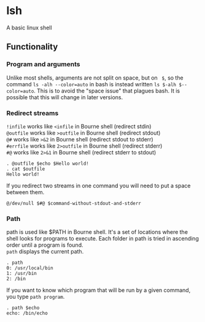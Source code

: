 # lsh
A basic linux shell

## Functionality

### Program and arguments
Unlike most shells, arguments are not split on space, but on ` $`, so the
command `ls -alh --color=auto` in bash is instead written `ls $-alh $--color=auto`. This is to avoid the "space issue" that plagues bash.
It is possible that this will change in later versions.

### Redirect streams
`!infile` works like `<infile` in Bourne shell (redirect stdin)  
`@outfile` works like `>outfile` in Bourne shell (redirect stdout)  
`@#` works like `>&2` in Bourne shell (redirect stdout to stderr)  
`#errfile` works like `2>outfile` in Bourne shell (redirect stderr)  
`#@` works like `2>&1` in Bourne shell (redirect stderr to stdout)  
```
. @outfile $echo $Hello world!
. cat $outfile
Hello world!
```

If you redirect two streams in one command you will need to put a space between them.
```
@/dev/null $#@ $command-without-stdout-and-stderr
```

### Path
path is used like $PATH in Bourne shell. It's a set of locations where the shell looks for programs to execute.  Each folder in path is tried in ascending order until a program is found.  
`path` displays the current path.
```
. path
0: /usr/local/bin
1: /usr/bin
2: /bin
```
If you want to know which program that will be run by a given command, you type `path program`.
```
. path $echo
echo: /bin/echo
```
